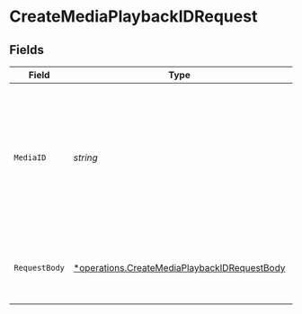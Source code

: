 # CreateMediaPlaybackIDRequest


## Fields

| Field                                                                                                             | Type                                                                                                              | Required                                                                                                          | Description                                                                                                       | Example                                                                                                           |
| ----------------------------------------------------------------------------------------------------------------- | ----------------------------------------------------------------------------------------------------------------- | ----------------------------------------------------------------------------------------------------------------- | ----------------------------------------------------------------------------------------------------------------- | ----------------------------------------------------------------------------------------------------------------- |
| `MediaID`                                                                                                         | *string*                                                                                                          | :heavy_check_mark:                                                                                                | When creating the media, FastPix assigns a universally unique identifier with a maximum length of 255 characters. | dbb8a39a-e4a5-4120-9f22-22f603f1446e                                                                              |
| `RequestBody`                                                                                                     | [*operations.CreateMediaPlaybackIDRequestBody](../../models/operations/createmediaplaybackidrequestbody.md)       | :heavy_minus_sign:                                                                                                | Request body for creating playback id for an media                                                                | {<br/>"accessPolicy": "public"<br/>}                                                                              |